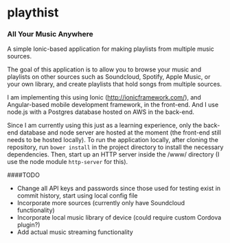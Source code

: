 # playthist
### All Your Music Anywhere
A simple Ionic-based application for making playlists from multiple music sources.

The goal of this application is to allow you to browse your music and playlists on other sources such as Soundcloud, Spotify, Apple Music, or your own library, and create playlists that hold songs from multiple sources.

I am implementing this using Ionic (http://ionicframework.com/), and Angular-based mobile development framework, in the front-end. And I use node.js with a Postgres database hosted on AWS in the back-end.

Since I am currently using this just as a learning experience, only the back-end database and node server are hosted at the moment (the front-end still needs to be hosted locally). To run the application locally, after cloning the repository, run `bower install` in the project directory to install the necessary dependencies. Then, start up an HTTP server inside the /www/ directory (I use the node module `http-server` for this).

####TODO
- Change all API keys and passwords since those used for testing exist in commit history, start using local config file
- Incorporate more sources (currently only have Soundcloud functionality)
- Incorporate local music library of device (could require custom Cordova plugin?)
- Add actual music streaming functionality
